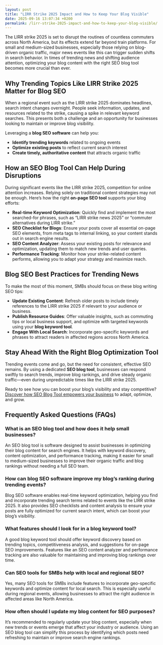 ```yaml
---
layout: post
title: "LIRR Strike 2025 Impact and How to Keep Your Blog Visible"
date: 2025-09-16 13:07:34 +0200
permalink: /lirr-strike-2025-impact-and-how-to-keep-your-blog-visible/
---
```

The LIRR strike 2025 is set to disrupt the routines of countless commuters across North America, but its effects extend far beyond train platforms. For small and medium-sized businesses, especially those relying on blog-driven organic traffic, major news events like this can trigger sudden shifts in search behavior. In times of trending news and shifting audience attention, optimizing your blog content with the right SEO blog tool becomes more crucial than ever.

## Why Trending Topics Like LIRR Strike 2025 Matter for Blog SEO

When a regional event such as the LIRR strike 2025 dominates headlines, search intent changes overnight. People seek information, updates, and resources related to the strike, causing a spike in relevant keyword searches. This presents both a challenge and an opportunity for businesses looking to maintain or improve blog visibility.

Leveraging a **blog SEO software** can help you:

- **Identify trending keywords** related to ongoing events  
- **Optimize existing posts** to reflect current search interest  
- **Create timely, authoritative content** that attracts organic traffic

## How an SEO Blog Tool Can Help During Disruptions

During significant events like the LIRR strike 2025, competition for online attention increases. Relying solely on traditional content strategies may not be enough. Here’s how the right **on-page SEO tool** supports your blog efforts:

- **Real-time Keyword Optimization**: Quickly find and implement the most searched-for phrases, such as “LIRR strike news 2025” or “commuter alternatives during LIRR strike.”  
- **SEO Checklist for Blogs**: Ensure your posts cover all essential on-page SEO elements, from meta tags to internal linking, so your content stands out in search engine results.  
- **SEO Content Analyzer**: Assess your existing posts for relevance and optimization, updating them to match new trends and user queries.  
- **Performance Tracking**: Monitor how your strike-related content performs, allowing you to adapt your strategy and maximize reach.

## Blog SEO Best Practices for Trending News

To make the most of this moment, SMBs should focus on these blog writing SEO tips:

- **Update Existing Content**: Refresh older posts to include timely references to the LIRR strike 2025 if relevant to your audience or business.  
- **Publish Resource Guides**: Offer valuable insights, such as commuting tips or local business support, and optimize with targeted keywords using your **blog keyword tool**.  
- **Engage With Local Search**: Incorporate geo-specific keywords and phrases to attract readers in affected regions across North America.

## Stay Ahead With the Right Blog Optimization Tool

Trending events come and go, but the need for consistent, effective SEO remains. By using a dedicated **SEO blog tool**, businesses can respond swiftly to search trends, improve blog rankings, and drive steady organic traffic—even during unpredictable times like the LIRR strike 2025.

Ready to see how you can boost your blog’s visibility and stay competitive? [Discover how SEO Blog Tool empowers your business](https://seoblogtool.com/) to adapt, optimize, and grow.

## Frequently Asked Questions (FAQs)

### What is an SEO blog tool and how does it help small businesses?

An SEO blog tool is software designed to assist businesses in optimizing their blog content for search engines. It helps with keyword discovery, content optimization, and performance tracking, making it easier for small to medium-sized businesses to improve their organic traffic and blog rankings without needing a full SEO team.

### How can blog SEO software improve my blog’s ranking during trending events?

Blog SEO software enables real-time keyword optimization, helping you find and incorporate trending search terms related to events like the LIRR strike 2025. It also provides SEO checklists and content analysis to ensure your posts are fully optimized for current search intent, which can boost your blog’s visibility.

### What features should I look for in a blog keyword tool?

A good blog keyword tool should offer keyword discovery based on trending topics, competitiveness analysis, and suggestions for on-page SEO improvements. Features like an SEO content analyzer and performance tracking are also valuable for maintaining and improving blog rankings over time.

### Can SEO tools for SMBs help with local and regional SEO?

Yes, many SEO tools for SMBs include features to incorporate geo-specific keywords and optimize content for local search. This is especially useful during regional events, allowing businesses to attract the right audience in affected areas like North America.

### How often should I update my blog content for SEO purposes?

It’s recommended to regularly update your blog content, especially when new trends or events emerge that affect your industry or audience. Using an SEO blog tool can simplify this process by identifying which posts need refreshing to maintain or improve search engine rankings.

<script type="application/ld+json">
{
  "@context": "https://schema.org",
  "@type": "BlogPosting",
  "headline": "LIRR Strike 2025 Impact and How to Keep Your Blog Visible",
  "description": "Learn how the LIRR strike 2025 impacts blog SEO and how using an SEO blog tool can help small to medium-sized businesses maintain and improve blog visibility during trending events.",
  "author": {
    "@type": "Person",
    "name": "SEO Blog Tool"
  },
  "datePublished": "2024-04-27",
  "mainEntityOfPage": {
    "@type": "WebPage",
    "@id": "https://seoblogtool.com/lirr-strike-2025-impact-blog-seo"
  },
  "publisher": {
    "@type": "Person",
    "name": "SEO Blog Tool"
  },
  "keywords": "SEO blog tool, blog SEO software, keyword optimization, content SEO, on-page SEO tool, blog writing SEO, blog keyword tool, SEO tools for SMBs, SEO checklist for blogs, SEO content analyzer, blog optimization tool, SEO product for businesses, improve blog rankings",
  "inLanguage": "en-US"
}
</script>

<script type="application/ld+json">
{
  "@context": "https://schema.org",
  "@type": "FAQPage",
  "mainEntity": [
    {
      "@type": "Question",
      "name": "What is an SEO blog tool and how does it help small businesses?",
      "acceptedAnswer": {
        "@type": "Answer",
        "text": "An SEO blog tool is software designed to assist businesses in optimizing their blog content for search engines. It helps with keyword discovery, content optimization, and performance tracking, making it easier for small to medium-sized businesses to improve their organic traffic and blog rankings without needing a full SEO team."
      }
    },
    {
      "@type": "Question",
      "name": "How can blog SEO software improve my blog’s ranking during trending events?",
      "acceptedAnswer": {
        "@type": "Answer",
        "text": "Blog SEO software enables real-time keyword optimization, helping you find and incorporate trending search terms related to events like the LIRR strike 2025. It also provides SEO checklists and content analysis to ensure your posts are fully optimized for current search intent, which can boost your blog’s visibility."
      }
    },
    {
      "@type": "Question",
      "name": "What features should I look for in a blog keyword tool?",
      "acceptedAnswer": {
        "@type": "Answer",
        "text": "A good blog keyword tool should offer keyword discovery based on trending topics, competitiveness analysis, and suggestions for on-page SEO improvements. Features like an SEO content analyzer and performance tracking are also valuable for maintaining and improving blog rankings over time."
      }
    },
    {
      "@type": "Question",
      "name": "Can SEO tools for SMBs help with local and regional SEO?",
      "acceptedAnswer": {
        "@type": "Answer",
        "text": "Yes, many SEO tools for SMBs include features to incorporate geo-specific keywords and optimize content for local search. This is especially useful during regional events, allowing businesses to attract the right audience in affected areas like North America."
      }
    },
    {
      "@type": "Question",
      "name": "How often should I update my blog content for SEO purposes?",
      "acceptedAnswer": {
        "@type": "Answer",
        "text": "It’s recommended to regularly update your blog content, especially when new trends or events emerge that affect your industry or audience. Using an SEO blog tool can simplify this process by identifying which posts need refreshing to maintain or improve search engine rankings."
      }
    }
  ]
}
</script>